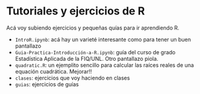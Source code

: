 # Tutoriales y ejercicios de R

Acá voy subiendo ejercicios y pequeñas quías para ir aprendiendo R.

- ``IntroR.ipynb``: acá hay un varieté interesante como para tener un buen pantallazo
- ``Guia-Practica-Introducción-a-R.ipynb``: guía del curso de grado Estadística Aplicada de la FIQ/UNL. Otro pantallazo piola.
- ``quadratic.R``: un ejemplito sencillo para calcular las raíces reales de una equación cuadrática. Mejorar!!
- ``clases``: ejercicios que voy haciendo en clases
- ``guias``: ejercicios de guías

